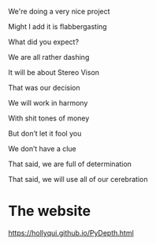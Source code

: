 We're doing a very nice project

Might I add it is flabbergasting 

What did you expect?

We are all rather dashing 

It will be about Stereo Vison

That was our decision 

We will work in harmony 

With shit tones of money 

But don’t let it fool you

We don’t have a clue 

That said, we are full of determination 

That said, we will use all of our cerebration 

# The website
https://hollyqui.github.io/PyDepth.html

